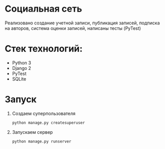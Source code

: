 # Социальная сеть
Реализовано создание учетной записи, публикация записей, подписка на авторов, система оценки записей, написаны тесты (PyTest)

# Стек технологий: 
- Python 3
- Django 2
- PyTest
- SQLite

# Запуск
1. Создаем суперпользователя
   ```shell
   python manage.py createsuperuser
   ```
2. Запускаем сервер
   ```shell
   python manage.py runserver
   ```
